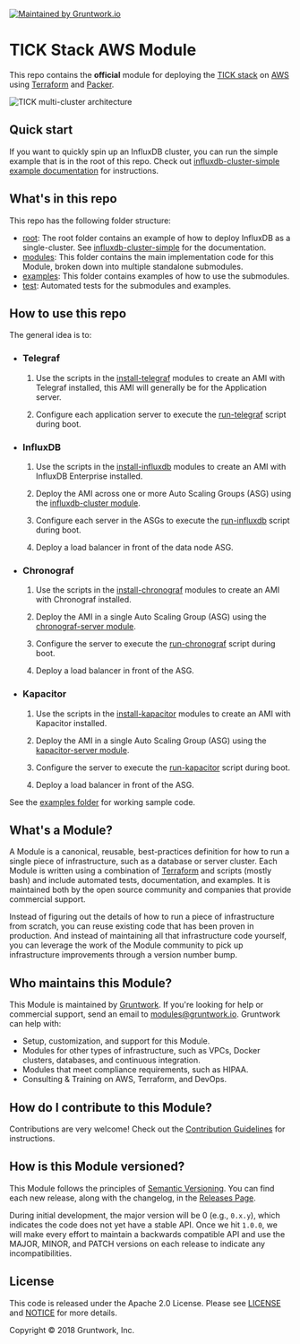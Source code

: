 [![Maintained by Gruntwork.io](https://img.shields.io/badge/maintained%20by-gruntwork.io-%235849a6.svg)](https://gruntwork.io/?ref=repo_aws_influx)

# TICK Stack AWS Module

This repo contains the **official** module for deploying the [TICK stack](https://www.influxdata.com/time-series-platform/) on [AWS](https://aws.amazon.com/)
using [Terraform](https://www.terraform.io/) and [Packer](https://www.packer.io/).

![TICK multi-cluster architecture](https://github.com/gruntwork-io/terraform-aws-influx/blob/master/_docs/tick-multi-cluster-architecture.png?raw=true)

## Quick start

If you want to quickly spin up an InfluxDB cluster, you can run the simple example that is in the root of this repo.
Check out [influxdb-cluster-simple example
documentation](https://github.com/gruntwork-io/terraform-aws-influx/blob/master/examples/influxdb-cluster-simple)
for instructions.

## What's in this repo

This repo has the following folder structure:

- [root](https://github.com/gruntwork-io/terraform-aws-influx/tree/master): The root folder contains an example
  of how to deploy InfluxDB as a single-cluster. See
  [influxdb-cluster-simple](https://github.com/gruntwork-io/terraform-aws-influx/blob/master/examples/influxdb-cluster-simple)
  for the documentation.
- [modules](https://github.com/gruntwork-io/terraform-aws-influx/tree/master/modules): This folder contains the
  main implementation code for this Module, broken down into multiple standalone submodules.
- [examples](https://github.com/gruntwork-io/terraform-aws-influx/tree/master/examples): This folder contains
  examples of how to use the submodules.
- [test](https://github.com/gruntwork-io/terraform-aws-influx/tree/master/test): Automated tests for the submodules
  and examples.

## How to use this repo

The general idea is to:

- ### Telegraf

  1. Use the scripts in the
     [install-telegraf](https://github.com/gruntwork-io/terraform-aws-influx/tree/master/modules/install-telegraf)
     modules to create an AMI with Telegraf installed, this AMI will generally be for the Application server.

  1. Configure each application server to execute the
     [run-telegraf](https://github.com/gruntwork-io/terraform-aws-influx/tree/master/modules/run-telegraf)
     script during boot.

- ### InfluxDB

  1. Use the scripts in the
     [install-influxdb](https://github.com/gruntwork-io/terraform-aws-influx/tree/master/modules/install-influxdb)
     modules to create an AMI with InfluxDB Enterprise installed.

  1. Deploy the AMI across one or more Auto Scaling Groups (ASG) using the [influxdb-cluster
     module](https://github.com/gruntwork-io/terraform-aws-influx/tree/master/modules/influxdb-cluster).

  1. Configure each server in the ASGs to execute the
     [run-influxdb](https://github.com/gruntwork-io/terraform-aws-influx/tree/master/modules/run-influxdb)
     script during boot.

  1. Deploy a load balancer in front of the data node ASG.

- ### Chronograf

  1. Use the scripts in the
     [install-chronograf](https://github.com/gruntwork-io/terraform-aws-influx/tree/master/modules/install-chronograf)
     modules to create an AMI with Chronograf installed.

  1. Deploy the AMI in a single Auto Scaling Group (ASG) using the [chronograf-server
     module](https://github.com/gruntwork-io/terraform-aws-influx/tree/master/modules/chronograf-server).

  1. Configure the server to execute the
     [run-chronograf](https://github.com/gruntwork-io/terraform-aws-influx/tree/master/modules/run-chronograf)
     script during boot.

  1. Deploy a load balancer in front of the ASG.

- ### Kapacitor

  1. Use the scripts in the
     [install-kapacitor](https://github.com/gruntwork-io/terraform-aws-influx/tree/master/modules/install-kapacitor)
     modules to create an AMI with Kapacitor installed.

  1. Deploy the AMI in a single Auto Scaling Group (ASG) using the [kapacitor-server
     module](https://github.com/gruntwork-io/terraform-aws-influx/tree/master/modules/kapacitor-server).

  1. Configure the server to execute the
     [run-kapacitor](https://github.com/gruntwork-io/terraform-aws-influx/tree/master/modules/run-kapacitor)
     script during boot.

  1. Deploy a load balancer in front of the ASG.

See the [examples folder](https://github.com/gruntwork-io/terraform-aws-influx/tree/master/examples) for working
sample code.

## What's a Module?

A Module is a canonical, reusable, best-practices definition for how to run a single piece of infrastructure, such
as a database or server cluster. Each Module is written using a combination of [Terraform](https://www.terraform.io/)
and scripts (mostly bash) and include automated tests, documentation, and examples. It is maintained both by the open
source community and companies that provide commercial support.

Instead of figuring out the details of how to run a piece of infrastructure from scratch, you can reuse
existing code that has been proven in production. And instead of maintaining all that infrastructure code yourself,
you can leverage the work of the Module community to pick up infrastructure improvements through
a version number bump.

## Who maintains this Module?

This Module is maintained by [Gruntwork](http://www.gruntwork.io/). If you're looking for help or commercial
support, send an email to [modules@gruntwork.io](mailto:modules@gruntwork.io?Subject=InfluxDB%20for%20AWS%20Module).
Gruntwork can help with:

- Setup, customization, and support for this Module.
- Modules for other types of infrastructure, such as VPCs, Docker clusters, databases, and continuous integration.
- Modules that meet compliance requirements, such as HIPAA.
- Consulting & Training on AWS, Terraform, and DevOps.

## How do I contribute to this Module?

Contributions are very welcome! Check out the
[Contribution Guidelines](https://github.com/gruntwork-io/terraform-aws-influx/tree/master/CONTRIBUTING.md) for instructions.

## How is this Module versioned?

This Module follows the principles of [Semantic Versioning](http://semver.org/). You can find each new release,
along with the changelog, in the [Releases Page](../../releases).

During initial development, the major version will be 0 (e.g., `0.x.y`), which indicates the code does not yet have a
stable API. Once we hit `1.0.0`, we will make every effort to maintain a backwards compatible API and use the MAJOR,
MINOR, and PATCH versions on each release to indicate any incompatibilities.

## License

This code is released under the Apache 2.0 License. Please see
[LICENSE](https://github.com/gruntwork-io/terraform-aws-influx/tree/master/LICENSE) and
[NOTICE](https://github.com/gruntwork-io/terraform-aws-influx/tree/master/NOTICE) for more details.

Copyright &copy; 2018 Gruntwork, Inc.
